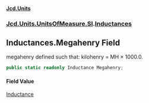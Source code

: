 #### [Jcd.Units](index 'index')
### [Jcd.Units.UnitsOfMeasure.SI](Jcd.Units.UnitsOfMeasure.SI 'Jcd.Units.UnitsOfMeasure.SI').[Inductances](Inductances 'Jcd.Units.UnitsOfMeasure.SI.Inductances')

## Inductances.Megahenry Field

megahenry defined such that: kilohenry = MH × 1000.0.

```csharp
public static readonly Inductance Megahenry;
```

#### Field Value
[Inductance](Inductance 'Jcd.Units.UnitTypes.Inductance')